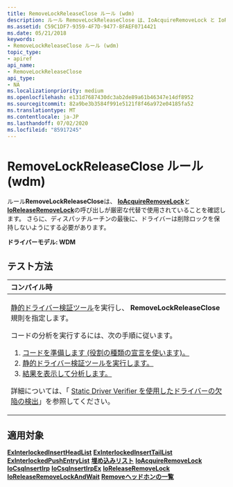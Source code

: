 ```yaml
---
title: RemoveLockReleaseClose ルール (wdm)
description: ルール RemoveLockReleaseClose は、IoAcquireRemoveLock と IoReleaseRemoveLock の呼び出しが厳密な代替で使用されていることを確認します。 さらに、ディスパッチルーチンの最後に、ドライバーは削除ロックを保持しないようにする必要があります。
ms.assetid: C59C1DF7-9359-4F7D-9477-8FAEF0714421
ms.date: 05/21/2018
keywords:
- RemoveLockReleaseClose ルール (wdm)
topic_type:
- apiref
api_name:
- RemoveLockReleaseClose
api_type:
- NA
ms.localizationpriority: medium
ms.openlocfilehash: e131d7687430dc3ab2de89a61b46347e14df8952
ms.sourcegitcommit: 82a9be3b3584f991e5121f8f46a972e04185fa52
ms.translationtype: MT
ms.contentlocale: ja-JP
ms.lasthandoff: 07/02/2020
ms.locfileid: "85917245"
---
```

# <a name="removelockreleaseclose-rule-wdm"></a>RemoveLockReleaseClose ルール (wdm)


ルール**RemoveLockReleaseClose**は、 [**IoAcquireRemoveLock**](https://docs.microsoft.com/windows-hardware/drivers/ddi/wdm/nf-wdm-ioacquireremovelock)と[**IoReleaseRemoveLock**](https://docs.microsoft.com/windows-hardware/drivers/ddi/wdm/nf-wdm-ioreleaseremovelock)の呼び出しが厳密な代替で使用されていることを確認します。 さらに、ディスパッチルーチンの最後に、ドライバーは削除ロックを保持しないようにする必要があります。

**ドライバーモデル: WDM**

<a name="how-to-test"></a>テスト方法
-----------

<table>
<colgroup>
<col width="100%" />
</colgroup>
<thead>
<tr class="header">
<th align="left">コンパイル時</th>
</tr>
</thead>
<tbody>
<tr class="odd">
<td align="left"><p><a href="https://docs.microsoft.com/windows-hardware/drivers/devtest/static-driver-verifier" data-raw-source="[Static Driver Verifier](https://docs.microsoft.com/windows-hardware/drivers/devtest/static-driver-verifier)">静的ドライバー検証ツール</a>を実行し、 <strong>RemoveLockReleaseClose</strong>規則を指定します。</p>
コードの分析を実行するには、次の手順に従います。
<ol>
<li><a href="https://docs.microsoft.com/windows-hardware/drivers/devtest/using-static-driver-verifier-to-find-defects-in-drivers#preparing-your-source-code" data-raw-source="[Prepare your code (use role type declarations).](https://docs.microsoft.com/windows-hardware/drivers/devtest/using-static-driver-verifier-to-find-defects-in-drivers#preparing-your-source-code)">コードを準備します (役割の種類の宣言を使います)。</a></li>
<li><a href="https://docs.microsoft.com/windows-hardware/drivers/devtest/using-static-driver-verifier-to-find-defects-in-drivers#running-static-driver-verifier" data-raw-source="[Run Static Driver Verifier.](https://docs.microsoft.com/windows-hardware/drivers/devtest/using-static-driver-verifier-to-find-defects-in-drivers#running-static-driver-verifier)">静的ドライバー検証ツールを実行します。</a></li>
<li><a href="https://docs.microsoft.com/windows-hardware/drivers/devtest/using-static-driver-verifier-to-find-defects-in-drivers#viewing-and-analyzing-the-results" data-raw-source="[View and analyze the results.](https://docs.microsoft.com/windows-hardware/drivers/devtest/using-static-driver-verifier-to-find-defects-in-drivers#viewing-and-analyzing-the-results)">結果を表示して分析します。</a></li>
</ol>
<p>詳細については、「 <a href="https://docs.microsoft.com/windows-hardware/drivers/devtest/using-static-driver-verifier-to-find-defects-in-drivers" data-raw-source="[Using Static Driver Verifier to Find Defects in Drivers](https://docs.microsoft.com/windows-hardware/drivers/devtest/using-static-driver-verifier-to-find-defects-in-drivers)">Static Driver Verifier を使用したドライバーの欠陥の検出</a>」を参照してください。</p></td>
</tr>
</tbody>
</table>

<a name="applies-to"></a>適用対象
----------

[**ExInterlockedInsertHeadList**](https://msdn.microsoft.com/library/windows/hardware/ff545397) 
[**ExInterlockedInsertTailList**](https://msdn.microsoft.com/library/windows/hardware/ff545402) 
[**ExInterlockedPushEntryList**](https://msdn.microsoft.com/library/windows/hardware/ff545418) 
[**埋め込みリスト**](https://docs.microsoft.com/windows-hardware/drivers/ddi/wdm/nf-wdm-insertheadlist) 
[**IoAcquireRemoveLock**](https://docs.microsoft.com/windows-hardware/drivers/ddi/wdm/nf-wdm-ioacquireremovelock) 
[**IoCsqInsertIrp**](https://docs.microsoft.com/windows-hardware/drivers/ddi/wdm/nf-wdm-iocsqinsertirp) 
[**IoCsqInsertIrpEx**](https://docs.microsoft.com/windows-hardware/drivers/ddi/wdm/nf-wdm-iocsqinsertirpex) 
[**IoReleaseRemoveLock**](https://docs.microsoft.com/windows-hardware/drivers/ddi/wdm/nf-wdm-ioreleaseremovelock) 
[**IoReleaseRemoveLockAndWait**](https://docs.microsoft.com/windows-hardware/drivers/ddi/wdm/nf-wdm-ioreleaseremovelockandwait) 
[**Removeヘッドホンの一覧**](https://docs.microsoft.com/windows-hardware/drivers/ddi/wdm/nf-wdm-removeheadlist)
 

 





